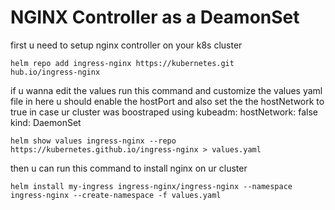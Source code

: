  # NGINX Controller as a DeamonSet

first u need to setup nginx controller on your k8s cluster
```
helm repo add ingress-nginx https://kubernetes.git
hub.io/ingress-nginx
```
if u wanna edit the values run this command and customize the values yaml file
in here u should enable the hostPort and also set the the hostNetwork to true in case ur cluster was boostraped using kubeadm:
hostNetwork: false
kind: DaemonSet
```
helm show values ingress-nginx --repo https://kubernetes.github.io/ingress-nginx > values.yaml
```
then u can run this command to install nginx on  ur cluster
```
helm install my-ingress ingress-nginx/ingress-nginx --namespace ingress-nginx --create-namespace -f values.yaml
```

